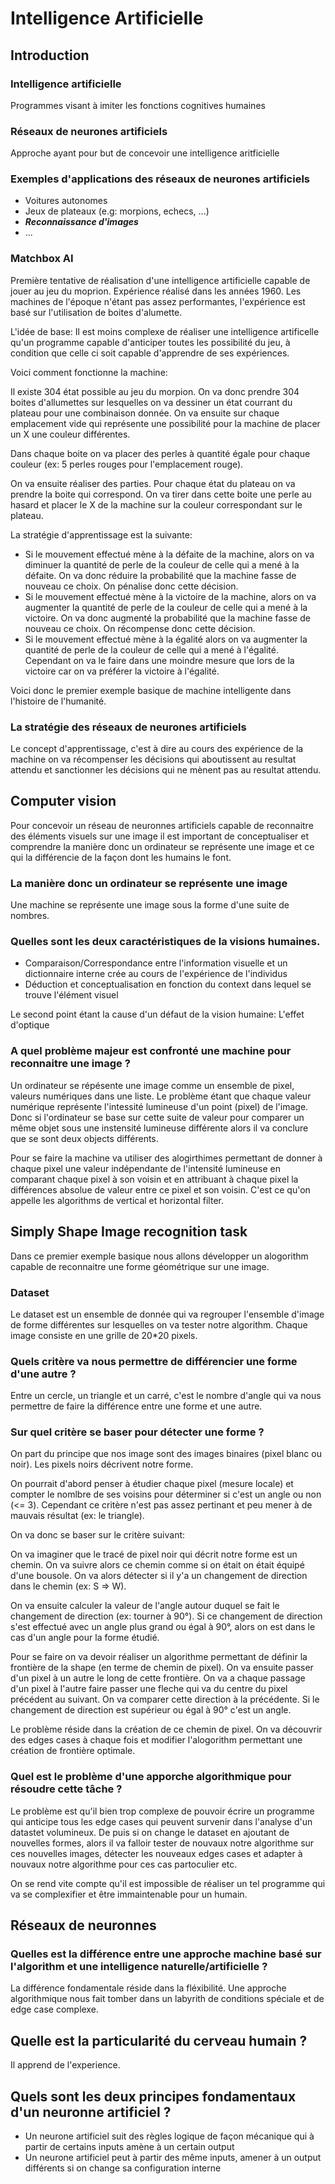 # Intelligence Artificielle

## Introduction 

### Intelligence artificielle

Programmes visant à imiter les fonctions cognitives humaines

### Réseaux de neurones artificiels

Approche ayant pour but de concevoir une intelligence aritficielle 

### Exemples d'applications des réseaux de neurones artificiels

+ Voitures autonomes
+ Jeux de plateaux (e.g: morpions, echecs, ...) 
+ ***Reconnaissance d'images***
+ ...

### Matchbox AI 

Première tentative de réalisation d'une intelligence artificielle capable de jouer au jeu du moprion. Expérience réalisé dans les années 1960. Les machines de l'époque n'étant pas assez performantes, l'expérience est basé sur l'utilisation de boites d'alumette.

L'idée de base: Il est moins complexe de réaliser une intelligence artificelle qu'un programme capable d'anticiper toutes les possibilité du jeu, à condition que celle ci soit capable d'apprendre de ses expériences.

Voici comment fonctionne la machine: 

Il existe 304 état possible au jeu du morpion. On va donc prendre 304 boites d'allumettes sur lesquelles on va dessiner un état courrant du plateau pour une combinaison donnée. On va ensuite sur chaque emplacement vide qui représente une possibilité pour la machine de placer un X une couleur différentes.

Dans chaque boite on va placer des perles à quantité égale pour chaque couleur (ex: 5 perles rouges pour l'emplacement rouge). 

On va ensuite réaliser des parties. Pour chaque état du plateau on va prendre la boite qui correspond. On va tirer dans cette boite une perle au hasard et placer le X de la machine sur la couleur correspondant sur le plateau. 

La stratégie d'apprentissage est la suivante: 

+ Si le mouvement effectué mène à la défaite de la machine, alors on va diminuer la quantité de perle de la couleur de celle qui a mené à la défaite. On va donc réduire la probabilité que la machine fasse de nouveau ce choix. On pénalise donc cette décision. 
+ Si le mouvement effectué mène à la victoire de la machine, alors on va augmenter la quantité de perle de la couleur de celle qui a mené à la victoire. On va donc augmenté la probabilité que la machine fasse de nouveau ce choix. On récompense donc cette décision. 
+ Si le mouvement effectué mène à la égalité alors on va augmenter la quantité de perle de la couleur de celle qui a mené à l'égalité. Cependant on va le faire dans une moindre mesure que lors de la victoire car on va préférer la victoire à l'égalité.

Voici donc le premier exemple basique de machine intelligente dans l'histoire de l'humanité. 

### La stratégie des réseaux de neurones artificiels

Le concept d'apprentissage, c'est à dire au cours des expérience de la machine on va récompenser les décisions qui aboutissent au resultat attendu et sanctionner les décisions qui ne mènent pas au resultat attendu. 

## Computer vision 

Pour concevoir un réseau de neuronnes artificiels capable de reconnaitre des éléments visuels sur une image il est important de conceptualiser et comprendre la manière donc un ordinateur se représente une image et ce qui la différencie de la façon dont les humains le font.

### La manière donc un ordinateur se représente une image

Une machine se représente une image sous la forme d'une suite de nombres. 

### Quelles sont les deux caractéristiques de la visions humaines. 

+ Comparaison/Correspondance entre l'information visuelle et un dictionnaire interne crée au cours de l'expérience de l'individus
+ Déduction et conceptualisation en fonction du context dans lequel se trouve l'élément visuel 

Le second point étant la cause d'un défaut de la vision humaine: L'effet d'optique

### A quel problème majeur est confronté une machine pour reconnaitre une image ?

Un ordinateur se répésente une image comme un ensemble de pixel, valeurs numériques dans une liste. Le problème étant que chaque valeur numérique représente l'intessité lumineuse d'un point (pixel) de l'image. Donc si l'ordinateur se base sur cette suite de valeur pour comparer un même objet sous une instensité lumineuse différente alors il va conclure que se sont deux objects différents. 

Pour se faire la machine va utiliser des alogirthimes permettant de donner à chaque pixel une valeur indépendante de l'intensité lumineuse en comparant chaque pixel à son voisin et en attribuant à chaque pixel la différences absolue de valeur entre ce pixel et son voisin. C'est ce qu'on appelle les algorithms de vertical et horizontal filter. 

## Simply Shape Image recognition task 

Dans ce premier exemple basique nous allons développer un alogorithm capable de reconnaitre une forme géométrique sur une image. 

### Dataset 

Le dataset est un ensemble de donnée qui va regrouper l'ensemble d'image de forme différentes sur lesquelles on va tester notre algorithm. Chaque image consiste en une grille de 20*20 pixels. 

### Quels critère va nous permettre de différencier une forme d'une autre ?

Entre un cercle, un triangle et un carré, c'est le nombre d'angle qui va nous permettre de faire la différence entre une forme et une autre. 

### Sur quel critère se baser pour détecter une forme ? 

On part du principe que nos image sont des images binaires (pixel blanc ou noir). Les pixels noirs décrivent notre forme. 

On pourrait d'abord penser à étudier chaque pixel (mesure locale) et compter le nomlbre de ses voisins pour déterminer si c'est un angle ou non (<= 3). Cependant ce critère n'est pas assez pertinant et peu mener à de mauvais résultat (ex: le triangle). 

On va donc se baser sur le critère suivant: 

On va imaginer que le tracé de pixel noir qui décrit notre forme est un chemin. On va suivre alors ce chemin comme si on était on était équipé d'une bousole. On va alors détecter si il y'a un changement de direction dans le chemin (ex: S => W). 

On va ensuite calculer la valeur de l'angle autour duquel se fait le changement de direction (ex: tourner à 90°). Si ce changement de direction s'est effectué avec un angle plus grand ou égal à 90°, alors on est dans le cas d'un angle pour la forme étudié. 

Pour se faire on va devoir réaliser un algorithme permettant de définir la frontière de la shape (en terme de chemin de pixel). On va ensuite passer d'un pixel à un autre le long de cette frontière. On va a chaque passage d'un pixel à l'autre faire passer une fleche qui va du centre du pixel précédent au suivant. On va comparer cette direction à la précédente. Si le changement de direction est supérieur ou égal à 90° c'est un angle.

Le problème réside dans la création de ce chemin de pixel. On va découvrir des edges cases à chaque fois et modifier l'alogorithm permettant une création de frontière optimale. 

### Quel est le problème d'une apporche algorithmique pour résoudre cette tâche ? 

Le problème est qu'il bien trop complexe de pouvoir écrire un programme qui anticipe tous les edge cases qui peuvent survenir dans l'analyse d'un datastet volumineux. De puis si on change le dataset en ajoutant de nouvelles formes, alors il va falloir tester de nouvaux notre algorithme sur ces nouvelles images, détecter les nouveaux edges cases et adapter à nouvaux notre algorithme pour ces cas partoculier etc. 

On se rend vite compte qu'il est impossible de réaliser un tel programme qui va se complexifier et être immaintenable pour un humain. 

## Réseaux de neuronnes 

### Quelles est la différence entre une approche machine basé sur l'algorithm et une intelligence naturelle/artificielle ?

La différence fondamentale réside dans la fléxibilité. Une approche algorithmique nous fait tomber dans un labyrith de conditions spéciale et de edge case complexe.

## Quelle est la particularité du cerveau humain ? 

Il apprend de l'experience. 

## Quels sont les deux principes fondamentaux d'un neuronne artificiel ? 

+ Un neurone artificiel suit des règles logique de façon mécanique qui à partir de certains inputs amène à un certain output 
+ Un neurone artificiel peut à partir des même inputs, amener à un output différents si on change sa configuration interne

